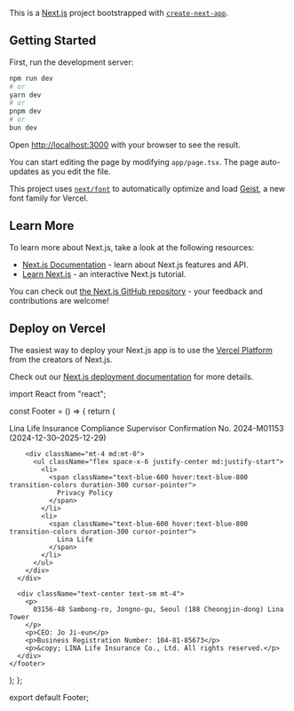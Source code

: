This is a [Next.js](https://nextjs.org) project bootstrapped with [`create-next-app`](https://nextjs.org/docs/app/api-reference/cli/create-next-app).

## Getting Started

First, run the development server:

```bash
npm run dev
# or
yarn dev
# or
pnpm dev
# or
bun dev
```

Open [http://localhost:3000](http://localhost:3000) with your browser to see the result.

You can start editing the page by modifying `app/page.tsx`. The page auto-updates as you edit the file.

This project uses [`next/font`](https://nextjs.org/docs/app/building-your-application/optimizing/fonts) to automatically optimize and load [Geist](https://vercel.com/font), a new font family for Vercel.

## Learn More

To learn more about Next.js, take a look at the following resources:

- [Next.js Documentation](https://nextjs.org/docs) - learn about Next.js features and API.
- [Learn Next.js](https://nextjs.org/learn) - an interactive Next.js tutorial.

You can check out [the Next.js GitHub repository](https://github.com/vercel/next.js) - your feedback and contributions are welcome!

## Deploy on Vercel

The easiest way to deploy your Next.js app is to use the [Vercel Platform](https://vercel.com/new?utm_medium=default-template&filter=next.js&utm_source=create-next-app&utm_campaign=create-next-app-readme) from the creators of Next.js.

Check out our [Next.js deployment documentation](https://nextjs.org/docs/app/building-your-application/deploying) for more details.



import React from "react";

const Footer = () => {
  return (
    <footer className="bg-white text-gray-700 py-6 mt-6">
      <div className="h-full w-full px-6 flex flex-col md:flex-row justify-between items-center">
        <div className="text-center  border-b-2 md:text-left">
          <p className="text-[15px]  text-[#767676] font-semibold">
            Lina Life Insurance Compliance Supervisor Confirmation No. 2024-M01153 (2024-12-30–2025-12-29)
          </p>
        </div>
        
        <div className="mt-4 md:mt-0">
          <ul className="flex space-x-6 justify-center md:justify-start">
            <li>
              <span className="text-blue-600 hover:text-blue-800 transition-colors duration-300 cursor-pointer">
                Privacy Policy
              </span>
            </li>
            <li>
              <span className="text-blue-600 hover:text-blue-800 transition-colors duration-300 cursor-pointer">
                Lina Life
              </span>
            </li>
          </ul>
        </div>
      </div>

      <div className="text-center text-sm mt-4">
        <p>
          03156-48 Sambong-ro, Jongno-gu, Seoul (188 Cheongjin-dong) Lina Tower
        </p>
        <p>CEO: Jo Ji-eun</p>
        <p>Business Registration Number: 104-81-85673</p>
        <p>&copy; LINA Life Insurance Co., Ltd. All rights reserved.</p>
      </div>
    </footer>
  );
};

export default Footer;
